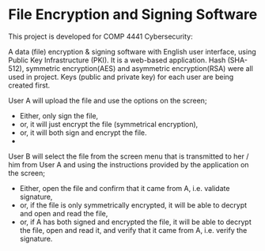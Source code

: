 # File Encryption and Signing Software

This project is developed for COMP 4441 Cybersecurity:

A data (file) encryption & signing software with English user interface, using Public Key Infrastructure (PKI).
It is a web-based application. 
Hash (SHA-512), symmetric encryption(AES) and asymmetric encryption(RSA) were all used in project.
Keys (public and private key) for each user are being created first.

User A will upload the file and use the options on the screen; 
- Either, only sign the file,
- or, it will just encrypt the file (symmetrical encryption),
- or, it will both sign and encrypt the file.
- 

User B will select the file from the screen menu that is transmitted to her / him from User A and using the instructions provided by the application on the screen;

- Either, open the file and confirm that it came from A, i.e. validate signature,
- or, if the file is only symmetrically encrypted, it will be able to decrypt and open and read the file,
- or, if A has both signed and encrypted the file, it will be able to decrypt the file, open and read it, and verify that it came from A, i.e. verify the signature.
